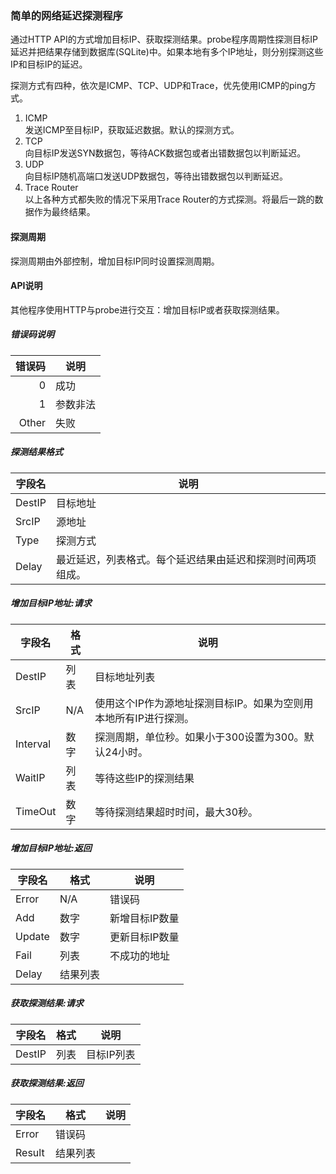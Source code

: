 ###  简单的网络延迟探测程序

通过HTTP API的方式增加目标IP、获取探测结果。probe程序周期性探测目标IP延迟并把结果存储到数据库(SQLite)中。如果本地有多个IP地址，则分别探测这些IP和目标IP的延迟。

探测方式有四种，依次是ICMP、TCP、UDP和Trace，优先使用ICMP的ping方式。

1. ICMP   
发送ICMP至目标IP，获取延迟数据。默认的探测方式。
2. TCP   
向目标IP发送SYN数据包，等待ACK数据包或者出错数据包以判断延迟。
3. UDP   
向目标IP随机高端口发送UDP数据包，等待出错数据包以判断延迟。
4. Trace Router   
以上各种方式都失败的情况下采用Trace Router的方式探测。将最后一跳的数据作为最终结果。

#### 探测周期

探测周期由外部控制，增加目标IP同时设置探测周期。

#### API说明   

其他程序使用HTTP与probe进行交互：增加目标IP或者获取探测结果。

##### 错误码说明


错误码      | 说明    
----------:|-----------
0          | 成功
1          | 参数非法
Other      | 失败

##### 探测结果格式

字段名      |说明   
-----------|-------------------
DestIP     |目标地址
SrcIP      |源地址
Type       |探测方式
Delay      |最近延迟，列表格式。每个延迟结果由延迟和探测时间两项组成。



##### 增加目标IP地址:请求

字段名      |格式               |说明   
-----------|------------------|-------------------
DestIP     |列表               |目标地址列表
SrcIP      |N/A               |使用这个IP作为源地址探测目标IP。如果为空则用本地所有IP进行探测。
Interval   |数字               |探测周期，单位秒。如果小于300设置为300。默认24小时。
WaitIP     |列表               |等待这些IP的探测结果
TimeOut    |数字               |等待探测结果超时时间，最大30秒。

##### 增加目标IP地址:返回

字段名      |格式               |说明   
-----------|------------------|-------------------
Error      |N/A               |错误码
Add        |数字               |新增目标IP数量
Update     |数字               |更新目标IP数量
Fail       |列表               |不成功的地址
Delay      |结果列表            |

##### 获取探测结果:请求

字段名      |格式               |说明   
-----------|------------------|-------------------
DestIP     |列表               |目标IP列表

##### 获取探测结果:返回

字段名      |格式               |说明   
-----------|------------------|-------------------
Error      |错误码             |
Result     |结果列表            | 

